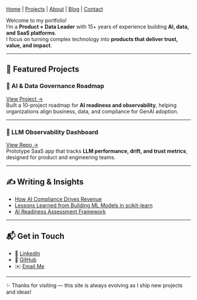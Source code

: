 [ Home](index.md) | [ Projects](projects.md) | [ About](about.md) | [ Blog](blog.md) | [ Contact](index.md#-get-in-touch)


Welcome to my portfolio!  
I’m a **Product + Data Leader** with 15+ years of experience building **AI, data, and SaaS platforms**.  
I focus on turning complex technology into **products that deliver trust, value, and impact**.

---

## 🚀 Featured Projects

### 🔹 AI & Data Governance Roadmap
[View Project →](../notebooks/ai-governance-roadmap.ipynb)  
Built a 10-project roadmap for **AI readiness and observability**, helping organizations align business, data, and compliance for GenAI adoption.

---

### 🔹 LLM Observability Dashboard
[View Repo →](../src/llm-observability/)  
Prototype SaaS app that tracks **LLM performance, drift, and trust metrics**, designed for product and engineering teams.

---

## ✍️ Writing & Insights
- [How AI Compliance Drives Revenue](blog/ai-compliance-business-value.md)  
- [Lessons Learned from Building ML Models in scikit-learn](blog/lessons-ml-sklearn.md)  
- [AI Readiness Assessment Framework](blog/ai-readiness-framework.md)

---

## 📬 Get in Touch
- 💼 [LinkedIn](https://www.linkedin.com/in/tbailey)  
- 🐙 [GitHub](https://github.com/yourusername)  
- ✉️ [Email Me](mailto:your@email.com)

---

✨ Thanks for visiting — this site is always evolving as I ship new projects and ideas!

